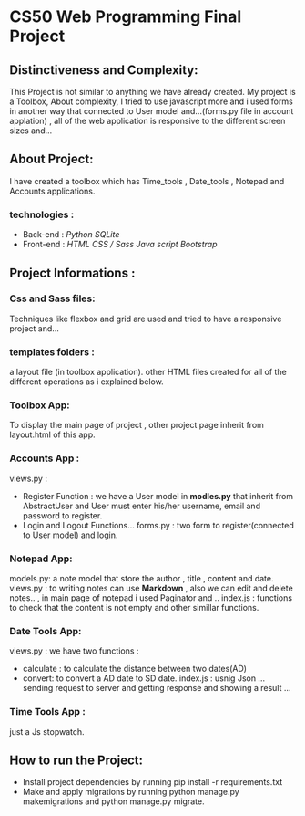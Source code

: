  # CS50 Web Programming Final Project
 
 ## Distinctiveness and Complexity:
 This Project is not similar to anything we have already created. My project is a Toolbox,
About complexity, I tried to use javascript more and i used forms in another way that connected to User model and...(forms.py file in account applation) , all of the web application is responsive to the different screen sizes and...

## About Project:
I have created a toolbox which has Time_tools , Date_tools , Notepad and Accounts applications.
### technologies :
* Back-end : 
*Python*
*SQLite*
* Front-end :
*HTML*
*CSS / Sass*
*Java script*
*Bootstrap*

## Project Informations :


### Css and Sass files: 
Techniques like flexbox and grid are used and tried to have a responsive project and...
### templates folders :
a layout file (in toolbox application). other HTML files created for all of the different operations as i explained below.


### Toolbox App:
To display the main page of project , other project page inherit from layout.html of this app.
### Accounts App :
views.py :
- Register Function :
we have a User model in **modles.py** that inherit from AbstractUser and User must enter his/her username, email and password to register.
- Login and Logout Functions...
forms.py :
two form to register(connected to User model) and login.
### Notepad App:
models.py:
a note model that store the author , title , content and date.
views.py :
to writing notes can use **Markdown** , also we can edit and delete notes.. , in main page of notepad i used Paginator and ..
index.js :
functions to check that the content is not empty and other simillar functions.
### Date Tools App:
views.py :
we have two functions :
- calculate :
to calculate the distance between two dates(AD)
- convert:
to convert a  AD date to SD date.
index.js :
usnig Json ... sending request to server and getting response and showing a result ...
### Time Tools App :
just a Js stopwatch.
## How to run the Project:
- Install project dependencies by running pip install -r requirements.txt
- Make and apply migrations by running python manage.py makemigrations and python manage.py migrate.
